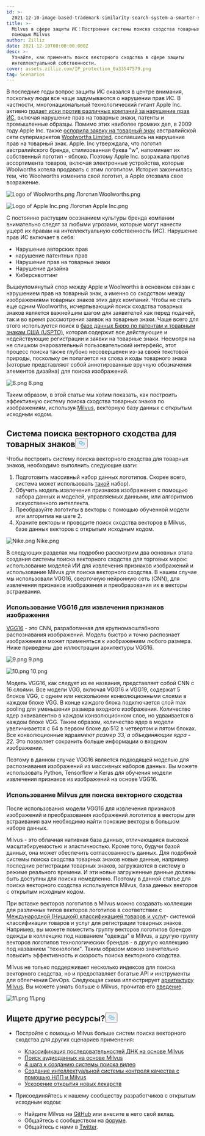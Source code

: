 ```yaml
---
id: >-
  2021-12-10-image-based-trademark-similarity-search-system-a-smarter-solution-to-ip-protection.md
title: >-
  Milvus в сфере защиты ИС：Построение системы поиска сходства товарных знаков с
  помощью Milvus
author: Zilliz
date: 2021-12-10T00:00:00.000Z
desc: >-
  Узнайте, как применять поиск векторного сходства в сфере защиты
  интеллектуальной собственности.
cover: assets.zilliz.com/IP_protection_0a33547579.png
tag: Scenarios
---
```

<p>В последние годы вопрос защиты ИС оказался в центре внимания, поскольку люди все чаще задумываются о нарушении прав ИС. В частности, многонациональный технологический гигант Apple Inc. активно <a href="https://en.wikipedia.org/wiki/Apple_Inc._litigation">подает иски против различных компаний за нарушение прав ИС</a>, включая нарушение прав на товарные знаки, патенты и промышленные образцы. Помимо этих наиболее громких дел, в 2009 году Apple Inc. также <a href="https://www.smh.com.au/business/apple-bites-over-woolworths-logo-20091005-ghzr.html">оспорила заявку на товарный знак</a> австралийской сети супермаркетов <a href="https://www.smh.com.au/business/apple-bites-over-woolworths-logo-20091005-ghzr.html">Woolworths Limited</a>, сославшись на нарушение прав на товарный знак.  Apple. Inc утверждала, что логотип австралийского бренда, стилизованная буква &quot;w&quot;, напоминает их собственный логотип - яблоко. Поэтому Apple Inc. возражала против ассортимента товаров, включая электронные устройства, которые Woolworths хотела продавать с этим логотипом. История закончилась тем, что Woolworths изменила свой логотип, а Apple отозвала свое возражение.</p>
<p>
  
   <span class="img-wrapper"> <img translate="no" src="https://assets.zilliz.com/Logo_of_Woolworths_b04ece5b20.png" alt="Logo of Woolworths.png" class="doc-image" id="logo-of-woolworths.png" />
   </span> <span class="img-wrapper"> <span>Логотип Woolworths.png</span> </span></p>
<p>
  
   <span class="img-wrapper"> <img translate="no" src="https://assets.zilliz.com/Logo_of_Apple_Inc_181e5bd5f8.png" alt="Logo of Apple Inc.png" class="doc-image" id="logo-of-apple-inc.png" />
   </span> <span class="img-wrapper"> <span>Логотип Apple Inc.png</span> </span></p>
<p>С постоянно растущим осознанием культуры бренда компании внимательно следят за любыми угрозами, которые могут нанести ущерб их правам на интеллектуальную собственность (ИС). Нарушение прав ИС включает в себя:</p>
<ul>
<li>Нарушение авторских прав</li>
<li>нарушение патентных прав</li>
<li>Нарушение прав на товарные знаки</li>
<li>Нарушение дизайна</li>
<li>Киберсквоттинг</li>
</ul>
<p>Вышеупомянутый спор между Apple и Woolworths в основном связан с нарушением прав на товарный знак, а именно со сходством между изображениями товарных знаков этих двух компаний. Чтобы не стать еще одним Woolworths, исчерпывающий поиск сходства товарных знаков является важнейшим шагом для заявителей как перед подачей, так и во время рассмотрения заявок на товарные знаки. Чаще всего для этого используется поиск в <a href="https://tmsearch.uspto.gov/search/search-information">базе данных Бюро по патентам и товарным знакам США (USPTO)</a>, которая содержит все действующие и недействующие регистрации и заявки на товарные знаки. Несмотря на не слишком очаровательный пользовательский интерфейс, этот процесс поиска также глубоко несовершенен из-за своей текстовой природы, поскольку он полагается на слова и коды товарного знака (которые представляют собой аннотированные вручную обозначения элементов дизайна) для поиска изображений.</p>
<p>
  
   <span class="img-wrapper"> <img translate="no" src="https://assets.zilliz.com/image_8_b2fff6ca11.png" alt="8.png" class="doc-image" id="8.png" />
   </span> <span class="img-wrapper"> <span>8.png</span> </span></p>
<p>Таким образом, в этой статье мы хотим показать, как построить эффективную систему поиска сходства товарных знаков по изображениям, используя <a href="https://milvus.io">Milvus</a>, векторную базу данных с открытым исходным кодом.</p>
<h2 id="A-vector-similarity-search-system-for-trademarks" class="common-anchor-header">Система поиска векторного сходства для товарных знаков<button data-href="#A-vector-similarity-search-system-for-trademarks" class="anchor-icon" translate="no">
      <svg translate="no"
        aria-hidden="true"
        focusable="false"
        height="20"
        version="1.1"
        viewBox="0 0 16 16"
        width="16"
      >
        <path
          fill="#0092E4"
          fill-rule="evenodd"
          d="M4 9h1v1H4c-1.5 0-3-1.69-3-3.5S2.55 3 4 3h4c1.45 0 3 1.69 3 3.5 0 1.41-.91 2.72-2 3.25V8.59c.58-.45 1-1.27 1-2.09C10 5.22 8.98 4 8 4H4c-.98 0-2 1.22-2 2.5S3 9 4 9zm9-3h-1v1h1c1 0 2 1.22 2 2.5S13.98 12 13 12H9c-.98 0-2-1.22-2-2.5 0-.83.42-1.64 1-2.09V6.25c-1.09.53-2 1.84-2 3.25C6 11.31 7.55 13 9 13h4c1.45 0 3-1.69 3-3.5S14.5 6 13 6z"
        ></path>
      </svg>
    </button></h2><p>Чтобы построить систему поиска векторного сходства для товарных знаков, необходимо выполнить следующие шаги:</p>
<ol>
<li>Подготовить массивный набор данных логотипов. Скорее всего, система может использовать <a href="https://developer.uspto.gov/product/trademark-24-hour-box-and-supplemental">такой</a> набор).</li>
<li>Обучить модель извлечения признаков изображения с помощью набора данных и моделей, управляемых данными, или алгоритмов искусственного интеллекта.</li>
<li>Преобразуйте логотипы в векторы с помощью обученной модели или алгоритма на шаге 2.</li>
<li>Храните векторы и проводите поиск сходства векторов в Milvus, базе данных векторов с открытым исходным кодом.</li>
</ol>
<p>
  
   <span class="img-wrapper"> <img translate="no" src="https://assets.zilliz.com/trademark_system_e9700df555.png" alt="Nike.png" class="doc-image" id="nike.png" />
   </span> <span class="img-wrapper"> <span>Nike.png</span> </span></p>
<p>В следующих разделах мы подробно рассмотрим два основных этапа создания системы поиска векторного сходства для торговых марок: использование моделей ИИ для извлечения признаков изображений и использование Milvus для поиска векторного сходства. В нашем случае мы использовали VGG16, сверточную нейронную сеть (CNN), для извлечения признаков изображения и преобразования их в векторы встраивания.</p>
<h3 id="Using-VGG16-for-image-feature-extraction" class="common-anchor-header">Использование VGG16 для извлечения признаков изображения</h3><p><a href="https://medium.com/@mygreatlearning/what-is-vgg16-introduction-to-vgg16-f2d63849f615">VGG16</a> - это CNN, разработанная для крупномасштабного распознавания изображений. Модель быстро и точно распознает изображения и может применяться к изображениям любого размера. Ниже приведены две иллюстрации архитектуры VGG16.</p>
<p>
  
   <span class="img-wrapper"> <img translate="no" src="https://assets.zilliz.com/vgg16_layers_9e621f62cc.png" alt="9.png" class="doc-image" id="9.png" />
   </span> <span class="img-wrapper"> <span>9.png</span> </span></p>
<p>
  
   <span class="img-wrapper"> <img translate="no" src="https://assets.zilliz.com/vgg16_architecture_992614e882.png" alt="10.png" class="doc-image" id="10.png" />
   </span> <span class="img-wrapper"> <span>10.png</span> </span></p>
<p>Модель VGG16, как следует из ее названия, представляет собой CNN с 16 слоями. Все модели VGG, включая VGG16 и VGG19, содержат 5 блоков VGG, с одним или несколькими конволюционными слоями в каждом блоке VGG. В конце каждого блока подключается слой max pooling для уменьшения размера входного изображения. Количество ядер эквивалентно в каждом конволюционном слое, но удваивается в каждом блоке VGG. Таким образом, количество ядер в модели увеличивается с 64 в первом блоке до 512 в четвертом и пятом блоках. Все конволюционные ядра<em>имеют размер 33, а объединяющие ядра - 22</em>. Это позволяет сохранить больше информации о входном изображении.</p>
<p>Поэтому в данном случае VGG16 является подходящей моделью для распознавания изображений из массивных наборов данных. Вы можете использовать Python, Tensorflow и Keras для обучения модели извлечения признаков из изображений на основе VGG16.</p>
<h3 id="Using-Milvus-for-vector-similarity-search" class="common-anchor-header">Использование Milvus для поиска векторного сходства</h3><p>После использования модели VGG16 для извлечения признаков изображений и преобразования изображений логотипов в векторы для встраивания вам необходимо найти похожие векторы в большом наборе данных.</p>
<p>Milvus - это облачная нативная база данных, отличающаяся высокой масштабируемостью и эластичностью. Кроме того, будучи базой данных, она может обеспечить согласованность данных. Для подобной системы поиска сходства товарных знаков новые данные, например последние регистрации товарных знаков, загружаются в систему в режиме реального времени. И эти новые загруженные данные должны быть доступны для поиска немедленно. Поэтому в данной статье для поиска векторного сходства используется Milvus, база данных векторов с открытым исходным кодом.</p>
<p>При вставке векторов логотипов в Milvus можно создавать коллекции для различных типов векторов логотипов в соответствии с <a href="https://en.wikipedia.org/wiki/International_(Nice)_Classification_of_Goods_and_Services">Международной (Ниццкой) классификацией товаров и услуг</a>- системой классификации товаров и услуг для регистрации товарных знаков. Например, вы можете поместить группу векторов логотипов брендов одежды в коллекцию под названием &quot;одежда&quot; в Milvus, а другую группу векторов логотипов технологических брендов - в другую коллекцию под названием &quot;технологии&quot;. Таким образом можно значительно повысить эффективность и скорость поиска векторного сходства.</p>
<p>Milvus не только поддерживает несколько индексов для поиска векторного сходства, но и предоставляет богатые API и инструменты для облегчения DevOps. Следующая схема иллюстрирует <a href="https://milvus.io/docs/v2.0.x/architecture_overview.md">архитектуру Milvus</a>. Вы можете узнать больше о Milvus, прочитав его <a href="https://milvus.io/docs/v2.0.x/overview.md">введение</a>.</p>
<p>
  
   <span class="img-wrapper"> <img translate="no" src="https://assets.zilliz.com/milvus_architecture_ea45a5ab53.png" alt="11.png" class="doc-image" id="11.png" />
   </span> <span class="img-wrapper"> <span>11.png</span> </span></p>
<h2 id="Looking-for-more-resources" class="common-anchor-header">Ищете другие ресурсы?<button data-href="#Looking-for-more-resources" class="anchor-icon" translate="no">
      <svg translate="no"
        aria-hidden="true"
        focusable="false"
        height="20"
        version="1.1"
        viewBox="0 0 16 16"
        width="16"
      >
        <path
          fill="#0092E4"
          fill-rule="evenodd"
          d="M4 9h1v1H4c-1.5 0-3-1.69-3-3.5S2.55 3 4 3h4c1.45 0 3 1.69 3 3.5 0 1.41-.91 2.72-2 3.25V8.59c.58-.45 1-1.27 1-2.09C10 5.22 8.98 4 8 4H4c-.98 0-2 1.22-2 2.5S3 9 4 9zm9-3h-1v1h1c1 0 2 1.22 2 2.5S13.98 12 13 12H9c-.98 0-2-1.22-2-2.5 0-.83.42-1.64 1-2.09V6.25c-1.09.53-2 1.84-2 3.25C6 11.31 7.55 13 9 13h4c1.45 0 3-1.69 3-3.5S14.5 6 13 6z"
        ></path>
      </svg>
    </button></h2><ul>
<li><p>Постройте с помощью Milvus больше систем поиска векторного сходства для других сценариев применения:</p>
<ul>
<li><a href="https://milvus.io/blog/dna-sequence-classification-based-on-milvus.md">Классификация последовательностей ДНК на основе Milvus</a></li>
<li><a href="https://milvus.io/blog/audio-retrieval-based-on-milvus.md">Поиск аудиоданных на основе Milvus</a></li>
<li><a href="https://milvus.io/blog/building-video-search-system-with-milvus.md">4 шага к созданию системы поиска видео</a></li>
<li><a href="https://milvus.io/blog/building-intelligent-chatbot-with-nlp-and-milvus.md">Создание интеллектуальной системы контроля качества с помощью НЛП и Milvus</a></li>
<li><a href="https://milvus.io/blog/molecular-structure-similarity-with-milvus.md">Ускорение открытия новых лекарств</a></li>
</ul></li>
<li><p>Присоединяйтесь к нашему сообществу разработчиков с открытым исходным кодом:</p>
<ul>
<li>Найдите Milvus на <a href="https://bit.ly/307b7jC">GitHub</a> или внесите в него свой вклад.</li>
<li>Общайтесь с сообществом на <a href="https://bit.ly/3qiyTEk">форуме</a>.</li>
<li>Общайтесь с нами в <a href="https://bit.ly/3ob7kd8">Twitter</a>.</li>
</ul></li>
</ul>
